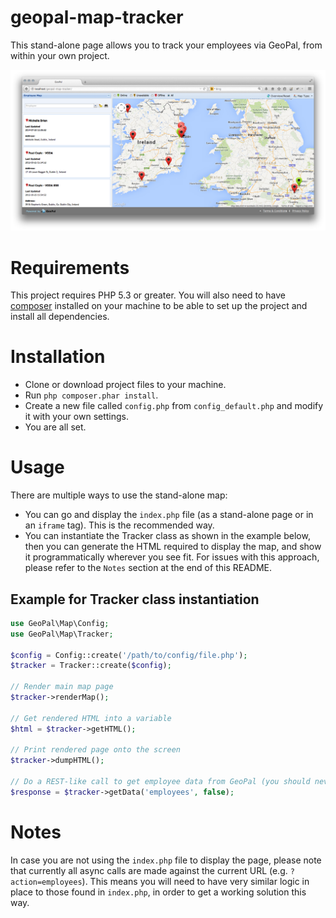 geopal-map-tracker
==================

This stand-alone page allows you to track your employees via GeoPal, from within your own project.

![screenshot](https://raw.githubusercontent.com/geopal-solutions/geopal-map-tracker/master/ScreenShot.png)

# Requirements

This project requires PHP 5.3 or greater. You will also need to have [composer](https://getcomposer.org/) installed on your machine to be able to set up the project and install all dependencies.


# Installation

* Clone or download project files to your machine. 
* Run `php composer.phar install`.
* Create a new file called `config.php` from `config_default.php` and modify it with your own settings.
* You are all set.


# Usage

There are multiple ways to use the stand-alone map:

* You can go and display the `index.php` file (as a stand-alone page or in an `iframe` tag). This is the recommended way.
* You can instantiate the Tracker class as shown in the example below, then you can generate the HTML required to display the map, and show it programmatically wherever you see fit. For issues with this approach, please refer to the `Notes` section at the end of this README.

## Example for Tracker class instantiation

```php
use GeoPal\Map\Config;
use GeoPal\Map\Tracker;

$config = Config::create('/path/to/config/file.php');
$tracker = Tracker::create($config);
 
// Render main map page
$tracker->renderMap();

// Get rendered HTML into a variable
$html = $tracker->getHTML();

// Print rendered page onto the screen
$tracker->dumpHTML();

// Do a REST-like call to get employee data from GeoPal (you should never have to do this manually)
$response = $tracker->getData('employees', false);
```

# Notes

In case you are not using the `index.php` file to display the page, please note that currently all async calls are made against the current URL (e.g. `?action=employees`). This means you will need to have very similar logic in place to those found in `index.php`, in order to get a working solution this way.
